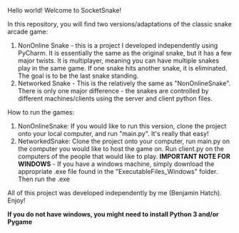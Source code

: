Hello world! Welcome to SocketSnake!

In this repository, you will find two versions/adaptations of the classic snake arcade game:
1) NonOnline Snake - this is a project I developed independently using PyCharm. It is essentially the same as the original snake, but it has a few major twists. It is multiplayer, meaning you can have multiple snakes play in the same game. If one snake hits another snake, it is eliminated. The goal is to be the last snake standing.
2) Networked Snake - This is the relatively the same as "NonOnlineSnake". There is only one major difference - the snakes are controlled by different machines/clients using the server and client python files.

How to run the games:
1) NonOnlineSnake: If you would like to run this version, clone the project onto your local computer, and run "main.py". It's really that easy!
2) NetworkedSnake: Clone the project onto your computer, run main.py on the computer you would like to host the game on. Run client.py on the computers of the people that would like to play. **IMPORTANT NOTE FOR WINDOWS** - If you have a windows machine, simply download the appropriate .exe file found in the "ExecutableFiles_Windows" folder. Then run the .exe

All of this project was developed independently by me (Benjamin Hatch). Enjoy!

**If you do not have windows, you might need to install Python 3 and/or Pygame**

